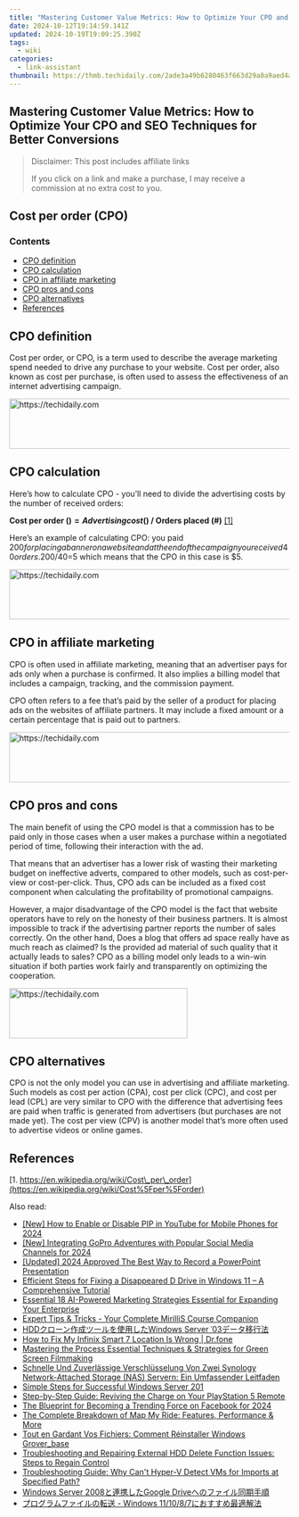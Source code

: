 ```yaml
---
title: "Mastering Customer Value Metrics: How to Optimize Your CPO and SEO Techniques for Better Conversions"
date: 2024-10-12T19:14:59.141Z
updated: 2024-10-19T19:09:25.390Z
tags:
  - wiki
categories:
  - link-assistant
thumbnail: https://thmb.techidaily.com/2ade3a49b6280463f663d29a0a9aed4a110f8560d1f316c09a570158c78fc956.jpg
---
```


## Mastering Customer Value Metrics: How to Optimize Your CPO and SEO Techniques for Better Conversions

>  Disclaimer: This post includes affiliate links
>
>  If you click on a link and make a purchase, I may receive a commission at no extra cost to you.
>

## Cost per order (CPO)

### Contents

* [CPO definition](https://tools.techidaily.com/link-assistant/products/)
* [CPO calculation](https://tools.techidaily.com/link-assistant/products/)
* [CPO in affiliate marketing](https://tools.techidaily.com/link-assistant/products/)
* [CPO pros and cons](https://tools.techidaily.com/link-assistant/products/)
* [CPO alternatives](https://tools.techidaily.com/link-assistant/products/)
* [References](https://tools.techidaily.com/link-assistant/products/)

## CPO definition

Cost per order, or CPO, is a term used to describe the average marketing spend needed to drive any purchase to your website. Cost per order, also known as cost per purchase, is often used to assess the effectiveness of an internet advertising campaign.

<!-- affiliate ads begin -->
<a href="https://aligracehair.sjv.io/c/5597632/1868590/19272" target="_top" id="1868590">
  <img src="//a.impactradius-go.com/display-ad/19272-1868590" border="0" alt="https://techidaily.com" width="728" height="90"/>
</a>
<img height="0" width="0" src="https://aligracehair.sjv.io/i/5597632/1868590/19272" style="position:absolute;visibility:hidden;" border="0" />
<!-- affiliate ads end -->

## CPO calculation

Here’s how to calculate CPO - you’ll need to divide the advertising costs by the number of received orders:

**Cost per order ($) = Advertising cost ($) / Orders placed (#)** [\[1\]](https://tools.techidaily.com/link-assistant/products/)

Here’s an example of calculating CPO: you paid $200 for placing a banner on a website and at the end of the campaign you received 40 orders. 200/40=$5 which means that the CPO in this case is $5.

<!-- affiliate ads begin -->
<a href="https://ephamedtechinc.pxf.io/c/5597632/2137228/26400" target="_top" id="2137228">
  <img src="//a.impactradius-go.com/display-ad/26400-2137228" border="0" alt="https://techidaily.com" width="728" height="90"/>
</a>
<img height="0" width="0" src="https://ephamedtechinc.pxf.io/i/5597632/2137228/26400" style="position:absolute;visibility:hidden;" border="0" />
<!-- affiliate ads end -->

## CPO in affiliate marketing

CPO is often used in affiliate marketing, meaning that an advertiser pays for ads only when a purchase is confirmed. It also implies a billing model that includes a campaign, tracking, and the commission payment.

CPO often refers to a fee that’s paid by the seller of a product for placing ads on the websites of affiliate partners. It may include a fixed amount or a certain percentage that is paid out to partners.

<!-- affiliate ads begin -->
<a href="https://appsumo.8odi.net/c/5597632/2151894/7443" target="_top" id="2151894">
  <img src="//a.impactradius-go.com/display-ad/7443-2151894" border="0" alt="https://techidaily.com" width="728" height="90"/>
</a>
<img height="0" width="0" src="https://appsumo.8odi.net/i/5597632/2151894/7443" style="position:absolute;visibility:hidden;" border="0" />
<!-- affiliate ads end -->

## CPO pros and cons

The main benefit of using the CPO model is that a commission has to be paid only in those cases when a user makes a purchase within a negotiated period of time, following their interaction with the ad. 

That means that an advertiser has a lower risk of wasting their marketing budget on ineffective adverts, compared to other models, such as cost-per-view or cost-per-click. Thus, CPO ads can be included as a fixed cost component when calculating the profitability of promotional campaigns.

However, a major disadvantage of the CPO model is the fact that website operators have to rely on the honesty of their business partners. It is almost impossible to track if the advertising partner reports the number of sales correctly. On the other hand, Does a blog that offers ad space really have as much reach as claimed? Is the provided ad material of such quality that it actually leads to sales? CPO as a billing model only leads to a win-win situation if both parties work fairly and transparently on optimizing the cooperation.

<!-- affiliate ads begin -->
<a href="https://aligracehair.sjv.io/c/5597632/2135401/19272" target="_top" id="2135401">
  <img src="//a.impactradius-go.com/display-ad/19272-2135401" border="0" alt="https://techidaily.com" width="320" height="90"/>
</a>
<img height="0" width="0" src="https://aligracehair.sjv.io/i/5597632/2135401/19272" style="position:absolute;visibility:hidden;" border="0" />
<!-- affiliate ads end -->

## CPO alternatives

CPO is not the only model you can use in advertising and affiliate marketing. Such models as cost per action (CPA), cost per click (CPC), and cost per lead (CPL) are very similar to CPO with the difference that advertising fees are paid when traffic is generated from advertisers (but purchases are not made yet). The cost per view (CPV) is another model that’s more often used to advertise videos or online games.

## References

[1. https://en.wikipedia.org/wiki/Cost\_per\_order](https://en.wikipedia.org/wiki/Cost%5Fper%5Forder)

<ins class="adsbygoogle"
     style="display:block"
     data-ad-format="autorelaxed"
     data-ad-client="ca-pub-7571918770474297"
     data-ad-slot="1223367746"></ins>

<ins class="adsbygoogle"
     style="display:block"
     data-ad-client="ca-pub-7571918770474297"
     data-ad-slot="8358498916"
     data-ad-format="auto"
     data-full-width-responsive="true"></ins>

<span class="atpl-alsoreadstyle">Also read:</span>
<div><ul>
<li><a href="https://article-helps.techidaily.com/new-how-to-enable-or-disable-pip-in-youtube-for-mobile-phones-for-2024/"><u>[New] How to Enable or Disable PIP in YouTube for Mobile Phones for 2024</u></a></li>
<li><a href="https://facebook-clips.techidaily.com/new-integrating-gopro-adventures-with-popular-social-media-channels-for-2024/"><u>[New] Integrating GoPro Adventures with Popular Social Media Channels for 2024</u></a></li>
<li><a href="https://screen-sharing-recording.techidaily.com/updated-2024-approved-the-best-way-to-record-a-powerpoint-presentation/"><u>[Updated] 2024 Approved The Best Way to Record a PowerPoint Presentation</u></a></li>
<li><a href="https://discover-bytes.techidaily.com/efficient-steps-for-fixing-a-disappeared-d-drive-in-windows-11-a-comprehensive-tutorial/"><u>Efficient Steps for Fixing a Disappeared D Drive in Windows 11 – A Comprehensive Tutorial</u></a></li>
<li><a href="https://some-approaches.techidaily.com/essential-18-ai-powered-marketing-strategies-essential-for-expanding-your-enterprise/"><u>Essential 18 AI-Powered Marketing Strategies Essential for Expanding Your Enterprise</u></a></li>
<li><a href="https://win-comparisons.techidaily.com/expert-tips-and-tricks-your-complete-mirillis-course-companion/"><u>Expert Tips & Tricks - Your Complete MirilliS Course Companion</u></a></li>
<li><a href="https://discover-bytes.techidaily.com/hddwindows-server-03/"><u>HDDクローン作成ツールを使用したWindows Server ˈ03データ移行法</u></a></li>
<li><a href="https://fake-location.techidaily.com/how-to-fix-my-infinix-smart-7-location-is-wrong-drfone-by-drfone-virtual-android/"><u>How to Fix My Infinix Smart 7 Location Is Wrong | Dr.fone</u></a></li>
<li><a href="https://extra-resources.techidaily.com/mastering-the-process-essential-techniques-and-strategies-for-green-screen-filmmaking/"><u>Mastering the Process Essential Techniques & Strategies for Green Screen Filmmaking</u></a></li>
<li><a href="https://discover-bytes.techidaily.com/schnelle-und-zuverlassige-verschlusselung-von-zwei-synology-network-attached-storage-nas-servern-ein-umfassender-leitfaden/"><u>Schnelle Und Zuverlässige Verschlüsselung Von Zwei Synology Network-Attached Storage (NAS) Servern: Ein Umfassender Leitfaden</u></a></li>
<li><a href="https://discover-bytes.techidaily.com/simple-steps-for-successful-windows-server-201/"><u>Simple Steps for Successful Windows Server 201</u></a></li>
<li><a href="https://technical-tips.techidaily.com/step-by-step-guide-reviving-the-charge-on-your-playstation-5-remote/"><u>Step-by-Step Guide: Reviving the Charge on Your PlayStation 5 Remote</u></a></li>
<li><a href="https://facebook-clips.techidaily.com/the-blueprint-for-becoming-a-trending-force-on-facebook-for-2024/"><u>The Blueprint for Becoming a Trending Force on Facebook for 2024</u></a></li>
<li><a href="https://buynow-info.techidaily.com/the-complete-breakdown-of-map-my-ride-features-performance-and-more/"><u>The Complete Breakdown of Map My Ride: Features, Performance & More</u></a></li>
<li><a href="https://discover-bytes.techidaily.com/tout-en-gardant-vos-fichiers-comment-reinstaller-windows-groverbase/"><u>Tout en Gardant Vos Fichiers: Comment Réinstaller Windows Grover_base</u></a></li>
<li><a href="https://discover-bytes.techidaily.com/troubleshooting-and-repairing-external-hdd-delete-function-issues-steps-to-regain-control/"><u>Troubleshooting and Repairing External HDD Delete Function Issues: Steps to Regain Control</u></a></li>
<li><a href="https://discover-bytes.techidaily.com/troubleshooting-guide-why-cant-hyper-v-detect-vms-for-imports-at-specified-path/"><u>Troubleshooting Guide: Why Can't Hyper-V Detect VMs for Imports at Specified Path?</u></a></li>
<li><a href="https://discover-bytes.techidaily.com/windows-server-2008google-drive/"><u>Windows Server 2008と連携したGoogle Driveへのファイル同期手順</u></a></li>
<li><a href="https://discover-bytes.techidaily.com/1728467643443-windows-111087/"><u>プログラムファイルの転送 - Windows 11/10/8/7におすすめ最適解法</u></a></li>
</ul></div>


